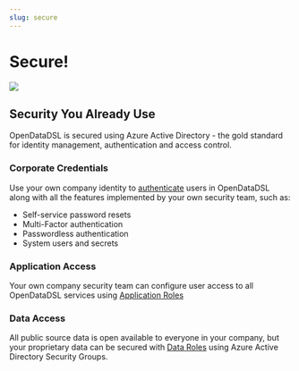 ```yaml
---
slug: secure
---
```


Secure!
==========================

![](/img/secure.jpg)

## Security You Already Use
OpenDataDSL is secured using Azure Active Directory - the gold standard for identity management, authentication and access control.

### Corporate Credentials
Use your own company identity to [authenticate](https://docs.microsoft.com/en-us/azure/active-directory/authentication/overview-authentication) 
users in OpenDataDSL along with all the features implemented by your own security team, such as:
* Self-service password resets
* Multi-Factor authentication
* Passwordless authentication
* System users and secrets

### Application Access
Your own company security team can configure user access to all OpenDataDSL services using [Application Roles](/docs/product/IT%20Guides/Security#application-roles)

### Data Access
All public source data is open available to everyone in your company, but your proprietary data can be secured with [Data Roles](/docs/product/IT%20Guides/Security#data-roles)
using Azure Active Directory Security Groups.
